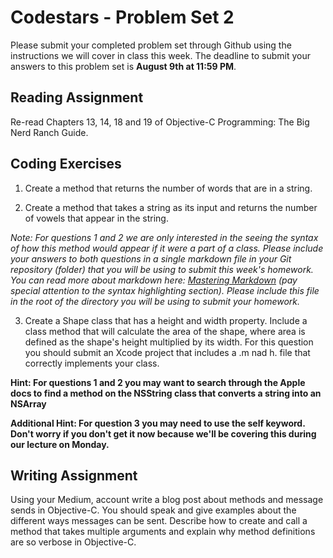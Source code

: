 # Codestars - Problem Set 2

Please submit your completed problem set through Github using the instructions we will cover in class this week. The deadline to submit your answers to this problem set is **August 9th at 11:59 PM**.

## Reading Assignment
Re-read Chapters 13, 14, 18 and 19 of Objective-C Programming: The Big Nerd Ranch Guide.

## Coding Exercises 

1) Create a method that returns the number of words that are in a string.

2) Create a method that takes a string as its input and returns the number of vowels that appear in the string. 

*Note: For questions 1 and 2 we are only interested in the seeing the syntax of how this method would appear if it were a part of a class. Please include your answers to both questions in a single markdown file in your Git repository (folder) that you will be using to submit this week's homework. You can read more about markdown here: [Mastering Markdown](https://guides.github.com/features/mastering-markdown/) (pay special attention to the syntax highlighting section). Please include this file in the root of the directory you will be using to submit your homework.*

3) Create a Shape class that has a height and width property. Include a class method that will calculate the area of the shape, where area is defined as the shape's height multiplied by its width. For this question you should submit an Xcode project that includes a .m nad h. file that correctly implements your class.

**Hint: For questions 1 and 2 you may want to search through the Apple docs to find a method on the NSString class that converts a string into an NSArray**

**Additional Hint: For question 3 you may need to use the self keyword. Don't worry if you don't get it now because we'll be covering this during our lecture on Monday.**


## Writing Assignment
Using your Medium, account write a blog post about methods and message sends in Objective-C. You should speak and give examples about the different ways messages can be sent. Describe how to create and call a method that takes multiple arguments and explain why method definitions are so verbose in Objective-C.
